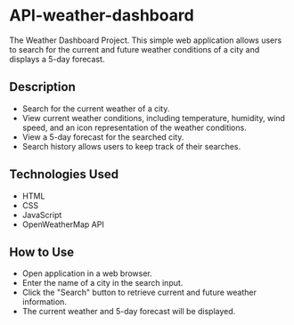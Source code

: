 # API-weather-dashboard
The Weather Dashboard Project. This simple web application allows users to search for the current and future weather conditions of a city and displays a 5-day forecast.

## Description
* Search for the current weather of a city.
* View current weather conditions, including temperature, humidity, wind speed, and an icon representation of the weather conditions.
* View a 5-day forecast for the searched city.
* Search history allows users to keep track of their searches.

## Technologies Used
* HTML
* CSS
* JavaScript
* OpenWeatherMap API

## How to Use
* Open application in a web browser.
* Enter the name of a city in the search input.
* Click the "Search" button to retrieve current and future weather information.
* The current weather and 5-day forecast will be displayed.

  

